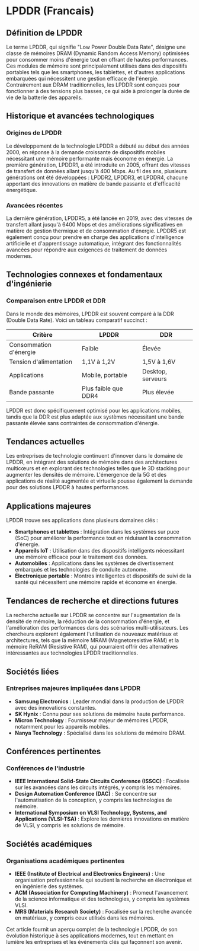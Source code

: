 # LPDDR (Francais)

## Définition de LPDDR

Le terme LPDDR, qui signifie "Low Power Double Data Rate", désigne une classe de mémoires DRAM (Dynamic Random Access Memory) optimisées pour consommer moins d'énergie tout en offrant de hautes performances. Ces modules de mémoire sont principalement utilisés dans des dispositifs portables tels que les smartphones, les tablettes, et d'autres applications embarquées qui nécessitent une gestion efficace de l'énergie. Contrairement aux DRAM traditionnelles, les LPDDR sont conçues pour fonctionner à des tensions plus basses, ce qui aide à prolonger la durée de vie de la batterie des appareils.

## Historique et avancées technologiques

### Origines de LPDDR

Le développement de la technologie LPDDR a débuté au début des années 2000, en réponse à la demande croissante de dispositifs mobiles nécessitant une mémoire performante mais économe en énergie. La première génération, LPDDR1, a été introduite en 2005, offrant des vitesses de transfert de données allant jusqu'à 400 Mbps. Au fil des ans, plusieurs générations ont été développées : LPDDR2, LPDDR3, et LPDDR4, chacune apportant des innovations en matière de bande passante et d'efficacité énergétique.

### Avancées récentes

La dernière génération, LPDDR5, a été lancée en 2019, avec des vitesses de transfert allant jusqu'à 6400 Mbps et des améliorations significatives en matière de gestion thermique et de consommation d'énergie. LPDDR5 est également conçu pour prendre en charge des applications d'intelligence artificielle et d'apprentissage automatique, intégrant des fonctionnalités avancées pour répondre aux exigences de traitement de données modernes.

## Technologies connexes et fondamentaux d'ingénierie

### Comparaison entre LPDDR et DDR

Dans le monde des mémoires, LPDDR est souvent comparé à la DDR (Double Data Rate). Voici un tableau comparatif succinct :

| Critère                | LPDDR                      | DDR                          |
|-----------------------|---------------------------|------------------------------|
| Consommation d'énergie | Faible                    | Élevée                       |
| Tension d'alimentation | 1,1V à 1,2V               | 1,5V à 1,6V                 |
| Applications          | Mobile, portable          | Desktop, serveurs            |
| Bande passante        | Plus faible que DDR4      | Plus élevée                  |

LPDDR est donc spécifiquement optimisé pour les applications mobiles, tandis que la DDR est plus adaptée aux systèmes nécessitant une bande passante élevée sans contraintes de consommation d'énergie.

## Tendances actuelles

Les entreprises de technologie continuent d'innover dans le domaine de LPDDR, en intégrant des solutions de mémoire dans des architectures multicœurs et en explorant des technologies telles que le 3D stacking pour augmenter les densités de mémoire. L'émergence de la 5G et des applications de réalité augmentée et virtuelle pousse également la demande pour des solutions LPDDR à hautes performances.

## Applications majeures

LPDDR trouve ses applications dans plusieurs domaines clés :

- **Smartphones et tablettes** : Intégration dans les systèmes sur puce (SoC) pour améliorer la performance tout en réduisant la consommation d'énergie.
- **Appareils IoT** : Utilisation dans des dispositifs intelligents nécessitant une mémoire efficace pour le traitement des données.
- **Automobiles** : Applications dans les systèmes de divertissement embarqués et les technologies de conduite autonome.
- **Électronique portable** : Montres intelligentes et dispositifs de suivi de la santé qui nécessitent une mémoire rapide et économe en énergie.

## Tendances de recherche et directions futures

La recherche actuelle sur LPDDR se concentre sur l'augmentation de la densité de mémoire, la réduction de la consommation d'énergie, et l'amélioration des performances dans des scénarios multi-utilisateurs. Les chercheurs explorent également l'utilisation de nouveaux matériaux et architectures, tels que la mémoire MRAM (Magnetoresistive RAM) et la mémoire ReRAM (Resistive RAM), qui pourraient offrir des alternatives intéressantes aux technologies LPDDR traditionnelles.

## Sociétés liées

### Entreprises majeures impliquées dans LPDDR

- **Samsung Electronics** : Leader mondial dans la production de LPDDR avec des innovations constantes.
- **SK Hynix** : Connu pour ses solutions de mémoire haute performance.
- **Micron Technology** : Fournisseur majeur de mémoires LPDDR, notamment pour les appareils mobiles.
- **Nanya Technology** : Spécialisé dans les solutions de mémoire DRAM.

## Conférences pertinentes

### Conférences de l'industrie

- **IEEE International Solid-State Circuits Conference (ISSCC)** : Focalisée sur les avancées dans les circuits intégrés, y compris les mémoires.
- **Design Automation Conference (DAC)** : Se concentre sur l'automatisation de la conception, y compris les technologies de mémoire.
- **International Symposium on VLSI Technology, Systems, and Applications (VLSI-TSA)** : Explore les dernières innovations en matière de VLSI, y compris les solutions de mémoire.

## Sociétés académiques

### Organisations académiques pertinentes

- **IEEE (Institute of Electrical and Electronics Engineers)** : Une organisation professionnelle qui soutient la recherche en électronique et en ingénierie des systèmes.
- **ACM (Association for Computing Machinery)** : Promeut l'avancement de la science informatique et des technologies, y compris les systèmes VLSI.
- **MRS (Materials Research Society)** : Focalisée sur la recherche avancée en matériaux, y compris ceux utilisés dans les mémoires.

Cet article fournit un aperçu complet de la technologie LPDDR, de son évolution historique à ses applications modernes, tout en mettant en lumière les entreprises et les événements clés qui façonnent son avenir.